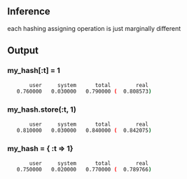 ## Inference
each hashing assigning operation is just marginally different

## Output

### my_hash[:t] = 1

```sh
       user     system      total        real
   0.760000   0.030000   0.790000 (  0.808573)
```

### my_hash.store(:t, 1)

```sh
       user     system      total        real
   0.810000   0.030000   0.840000 (  0.842075)
```

### my_hash = { :t => 1}

```sh
       user     system      total        real
   0.750000   0.020000   0.770000 (  0.789766)
```